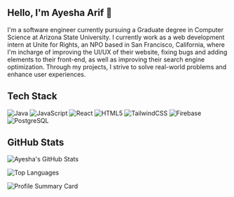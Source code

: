 ## Hello, I'm Ayesha Arif 👋

I'm a software engineer currently pursuing a Graduate degree in Computer Science at Arizona State University. I currently work as a web development intern at Unite for Rights, an NPO based in San Francisco, California, where I'm incharge of improving the UI/UX of their website, fixing bugs and adding elements to their front-end, as well as improving their search engine optimization. Through my projects, I strive to solve real-world problems and enhance user experiences.

## Tech Stack

![Java](https://img.shields.io/badge/java-%23ED8B00.svg?style=for-the-badge&logo=openjdk&logoColor=white) ![JavaScript](https://img.shields.io/badge/javascript-%23F7DF1E.svg?style=for-the-badge&logo=javascript&logoColor=black) ![React](https://img.shields.io/badge/react-%2320232a.svg?style=for-the-badge&logo=react&logoColor=%2361DAFB) ![HTML5](https://img.shields.io/badge/html5-%23E34F26.svg?style=for-the-badge&logo=html5&logoColor=white) ![TailwindCSS](https://img.shields.io/badge/tailwindcss-%2338B2AC.svg?style=for-the-badge&logo=tailwind-css&logoColor=white) ![Firebase](https://img.shields.io/badge/firebase-%23039BE5.svg?style=for-the-badge&logo=firebase) ![PostgreSQL](https://img.shields.io/badge/postgresql-%23316192.svg?style=for-the-badge&logo=postgresql&logoColor=white) 


## GitHub Stats

![Ayesha's GitHub Stats](https://github-readme-stats.vercel.app/api?username=ayeshaArif6&show_icons=true&theme=github_dark&count_private=true)

![Top Languages](https://github-readme-stats.vercel.app/api/top-langs/?username=ayeshaArif6&layout=compact&theme=github_dark)

![Profile Summary Card](https://github-profile-summary-cards.vercel.app/api/cards/profile-details?username=ayeshaArif6&theme=github_dark)

<!--
**ayeshaArif6/ayeshaArif6** is a ✨ _special_ ✨ repository because its `README.md` (this file) appears on your GitHub profile.


Here are some ideas to get you started:

- 🔭 I’m currently working on ...
- 🌱 I’m currently learning ...
- 👯 I’m looking to collaborate on ...
- 🤔 I’m looking for help with ...
- 💬 Ask me about ...
- 📫 How to reach me: ...
- 😄 Pronouns: ...
- ⚡ Fun fact: ...
-->
